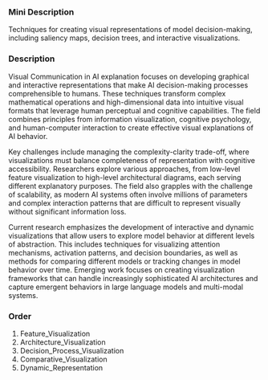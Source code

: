 ### Mini Description

Techniques for creating visual representations of model decision-making, including saliency maps, decision trees, and interactive visualizations.

### Description

Visual Communication in AI explanation focuses on developing graphical and interactive representations that make AI decision-making processes comprehensible to humans. These techniques transform complex mathematical operations and high-dimensional data into intuitive visual formats that leverage human perceptual and cognitive capabilities. The field combines principles from information visualization, cognitive psychology, and human-computer interaction to create effective visual explanations of AI behavior.

Key challenges include managing the complexity-clarity trade-off, where visualizations must balance completeness of representation with cognitive accessibility. Researchers explore various approaches, from low-level feature visualization to high-level architectural diagrams, each serving different explanatory purposes. The field also grapples with the challenge of scalability, as modern AI systems often involve millions of parameters and complex interaction patterns that are difficult to represent visually without significant information loss.

Current research emphasizes the development of interactive and dynamic visualizations that allow users to explore model behavior at different levels of abstraction. This includes techniques for visualizing attention mechanisms, activation patterns, and decision boundaries, as well as methods for comparing different models or tracking changes in model behavior over time. Emerging work focuses on creating visualization frameworks that can handle increasingly sophisticated AI architectures and capture emergent behaviors in large language models and multi-modal systems.

### Order

1. Feature_Visualization
2. Architecture_Visualization
3. Decision_Process_Visualization
4. Comparative_Visualization
5. Dynamic_Representation
